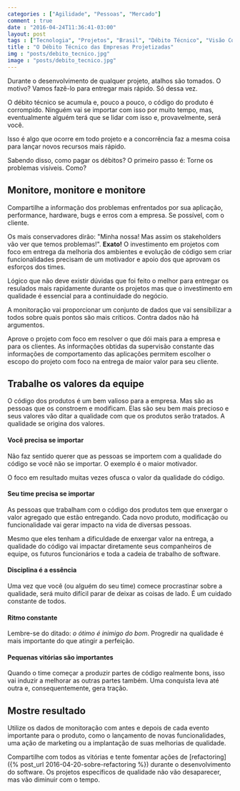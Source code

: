 ```yaml
---
categories : ["Agilidade", "Pessoas", "Mercado"]
comment : true
date : "2016-04-24T11:36:41-03:00"
layout: post
tags : ["Tecnologia", "Projetos", "Brasil", "Débito Técnico", "Visão Corporativa"]
title : "O Débito Técnico das Empresas Projetizadas"
img : "posts/debito_tecnico.jpg"
image : "posts/debito_tecnico.jpg"
---
```


Durante o desenvolvimento de qualquer projeto, atalhos são tomados. O motivo? Vamos fazê-lo para entregar mais rápido. Só dessa vez.

O débito técnico se acumula e, pouco a pouco, o código do produto é corrompido. Ninguém vai se importar com isso por muito tempo, mas, eventualmente alguém terá que se lidar com isso e, provavelmente, será você.

<!--more-->

Isso é algo que ocorre em todo projeto e a concorrência faz a mesma coisa para lançar novos recursos mais rápido.

Sabendo disso, como pagar os débitos? O primeiro passo é: Torne os problemas visíveis. Como?

## Monitore, monitore e monitore

Compartilhe a informação dos problemas enfrentados por sua aplicação, performance, hardware, bugs e erros com a empresa. Se possível, com o cliente.

Os mais conservadores dirão: "Minha nossa! Mas assim os stakeholders vão ver que temos problemas!". **Exato!** O investimento em projetos com foco em entrega da melhoria dos ambientes e evolução de código sem criar funcionalidades precisam de um motivador e apoio dos que aprovam os esforços dos times.

Lógico que não deve existir dúvidas que foi feito o melhor para entregar os resulados mais rapidamente durante os projetos mas que o investimento em qualidade é essencial para a continuidade do negócio.

A monitoração vai proporcionar um conjunto de dados que vai sensibilizar a todos sobre quais pontos são mais críticos. Contra dados não há argumentos.

Aprove o projeto com foco em resolver o que dói mais para a empresa e para os clientes. As informações obtidas da supervisão constante das informações de comportamento das aplicações permitem escolher o escopo do projeto com foco na entrega de maior valor para seu cliente.

## Trabalhe os valores da equipe

O código dos produtos é um bem valioso para a empresa. Mas são as pessoas que os constroem e modificam. Elas são seu bem mais precioso e seus valores vão ditar a qualidade com que os produtos serão tratados. A qualidade se origina dos valores.

#### Você precisa se importar

Não faz sentido querer que as pessoas se importem com a qualidade do código se você não se importar. O exemplo é o maior motivador.

O foco em resultado muitas vezes ofusca o valor da qualidade do código.

#### Seu time precisa se importar

As pessoas que trabalham com o código dos produtos tem que enxergar o valor agregado que estão entregando. Cada novo produto, modificação ou funcionalidade vai gerar impacto na vida de diversas pessoas.

Mesmo que eles tenham a dificuldade de enxergar valor na entrega, a qualidade do código vai impactar diretamente seus companheiros de equipe, os futuros funcionários e toda a cadeia de trabalho de software.

#### Disciplina é a essência

Uma vez que você (ou alguém do seu time) comece procrastinar sobre a qualidade, será muito difícil parar de deixar as coisas de lado. É um cuidado constante de todos.

#### Ritmo constante

Lembre-se do ditado: *o ótimo é inimigo do bom*. Progredir na qualidade é mais importante do que atingir a perfeição.

#### Pequenas vitórias são importantes

Quando o time começar a produzir partes de código realmente bons, isso vai induzir a melhorar as outras partes também. Uma conquista leva até outra e, consequentemente, gera tração.

## Mostre resultado

Utilize os dados de monitoração com antes e depois de cada evento importante para o produto, como o lançamento de novas funcionalidades, uma ação de marketing ou a implantação de suas melhorias de qualidade.

Compartilhe com todos as vitórias e tente fomentar ações de [refactoring]({% post_url 2016-04-20-sobre-refactoring %}) durante o desenvolvimento do software. Os projetos específicos de qualidade não vão desaparecer, mas vão diminuir com o tempo.
